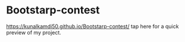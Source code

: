 # Bootstarp-contest
 https://kunalkamdi50.github.io/Bootstarp-contest/  tap here for a quick preview of my project.
